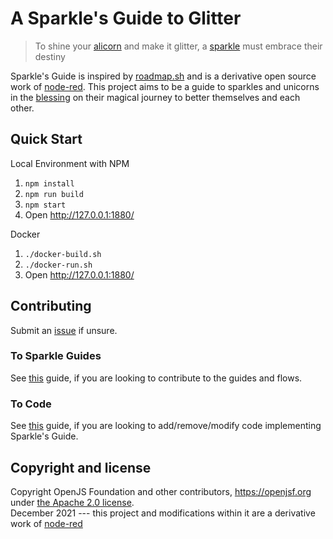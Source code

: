 # A Sparkle's Guide to Glitter
> To shine your [alicorn](Phttps://www.merriam-webster.com/dictionary/alicorn) and make it glitter, a [sparkle](https://twitter.com/andyerikson/status/655496264482758660?lang=en) must embrace their destiny

Sparkle's Guide is inspired by [roadmap.sh](https://roadmap.sh) and is a derivative open source work of [node-red](https://github.com/node-red/node-red). This project aims to be a guide to sparkles and unicorns in the [blessing](https://unicornyard.com/what-is-a-group-of-unicorns-called/) on their magical journey to better themselves and each other. 

## Quick Start
Local Environment with NPM
1. `npm install`
2. `npm run build`
3. `npm start`
4. Open <http://127.0.0.1:1880/>

Docker
1. `./docker-build.sh`
2. `./docker-run.sh`
3. Open <http://127.0.0.1:1880/>

## Contributing

Submit an [issue](https://github.com/defenseunicorns/Sparkles-Guide/issues/new) if unsure.

### To Sparkle Guides

See [this](docs/sparkles-guides-contribution.md) guide, if you are looking to contribute to the guides and flows. 

### To Code

See [this](docs/code-contribution.md) guide, if you are looking to add/remove/modify code implementing Sparkle's Guide.

## Copyright and license

Copyright OpenJS Foundation and other contributors, https://openjsf.org under [the Apache 2.0 license](LICENSE).  
December 2021 --- this project and modifications within it are a derivative work of [node-red](https://github.com/node-red/node-red)
